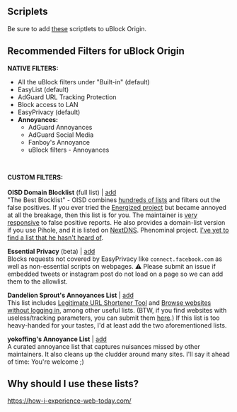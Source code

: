 ## Scriplets
Be sure to add [these](https://github.com/uBlock-user/uBO-Scriptlets) scriptlets to uBlock Origin.

## Recommended Filters for uBlock Origin

**NATIVE FILTERS:**
 - All the uBlock filters under "Built-in" (default)
 - EasyList (default)
 - AdGuard URL Tracking Protection
 - Block access to LAN
 - EasyPrivacy (default)
 - **Annoyances:**
   - AdGuard Annoyances
   - AdGuard Social Media
   - Fanboy's Annoyance
   - uBlock filters - Annoyances
<BR>

**CUSTOM FILTERS:** <br> <br>
**OISD Domain Blocklist** (full list) | [add](https://oisd.nl/downloads)
<br> "The Best Blocklist" - OISD combines [hundreds of lists](https://oisd.nl/includedlists) and filters out the false positives. If you ever tried the [Energized project](https://github.com/EnergizedProtection/block) but became annoyed at all the breakage, then this list is for you. The maintainer is [very responsive](https://www.reddit.com/r/oisd_blocklist/comments/m6j6fg/oisd_domain_blocklist/?sort=new) to false positive reports. He also provides a domain-list version if you use Pihole, and it is listed on [NextDNS](https://nextdns.io/?from=xujj63g5). Phenominal project. [I've yet to find a list that he hasn't heard of](https://oisd.nl/allknownlists.php).

**Essential Privacy** (beta) | [add](https://github.com/yokoffing/filterlists/blob/main/EssentialPrivacy.txt)
<br> Blocks requests not covered by EasyPrivacy like `connect.facebook.com` as well as non-essential scripts on webpages. ⚠️ Please submit an issue if embedded tweets or instagram post do not load on a page so we can add them to the allowlist.
  
**Dandelion Sprout's Annoyances List** | [add](https://github.com/DandelionSprout/adfilt/blob/master/AnnoyancesList)
<br> This list includes [Legitimate URL Shortener Tool](https://github.com/DandelionSprout/adfilt/blob/master/LegitimateURLShortener.txt) and [Browse websites without logging in](https://github.com/DandelionSprout/adfilt/blob/master/BrowseWebsitesWithoutLoggingIn.txt), among other useful lists. (BTW, if you find websites with useless/tracking parameters, you can submit them [here](https://github.com/DandelionSprout/adfilt/discussions/163?sort=new).) If this list is too heavy-handed for your tastes, I'd at least add the two aforementioned lists.
  
**yokoffing's Annoyance List** | [add](https://github.com/yokoffing/filterlists/blob/main/AnnoyanceList)
<br> A curated annoyance list that captures nuisances missed by other maintainers. It also cleans up the cludder around many sites. I'll say it ahead of time: You're welcome ;)

## Why should I use these lists?
https://how-i-experience-web-today.com/
